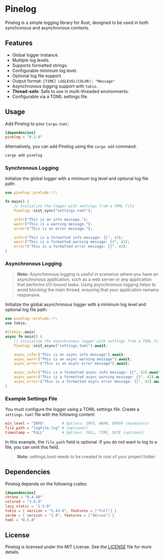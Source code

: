 # Pinelog

Pinelog is a simple logging library for Rust, designed to be used in both synchronous and asynchronous contexts.

## Features

- Global logger instance.
- Multiple log levels.
- Supports formatted strings.
- Configurable minimum log level.
- Optional log file support.
- Output format: `[TIME] LOGLEVEL(COLOR): "Message"`
- Asynchronous logging support with `tokio`.
- **Thread-safe**: Safe to use in multi-threaded environments.
- Configurable via a TOML settings file.

## Usage

Add Pinelog to your `Cargo.toml`:

```toml
[dependencies]
pinelog = "0.1.0"
```

Alternatively, you can add Pinelog using the `cargo add` command:

```sh
cargo add pinelog
```

### Synchronous Logging

Initialize the global logger with a minimum log level and optional log file path:

```rust
use pinelog::prelude::*;

fn main() {
    // Initialize the logger with settings from a TOML file
    Pinelog::init_sync("settings.toml");

    info!("This is an info message.");
    warn!("This is a warning message.");
    error!("This is an error message.");

    info!("This is a formatted info message: {}", 42);
    warn!("This is a formatted warning message: {}", 42);
    error!("This is a formatted error message: {}", 42);
}
```

### Asynchronous Logging

> **Note:** Asynchronous logging is useful in scenarios where you have an asynchronous application, such as a web server or any application that performs I/O-bound tasks. Using asynchronous logging helps to avoid blocking the main thread, ensuring that your application remains responsive.

Initialize the global asynchronous logger with a minimum log level and optional log file path:

```rust
use pinelog::prelude::*;
use tokio;

#[tokio::main]
async fn main() {
    // Initialize the asynchronous logger with settings from a TOML file
    Pinelog::init_async("settings.toml").await;

    async_info!("This is an async info message").await;
    async_warn!("This is an async warning message").await;
    async_error!("This is an async error message").await;

    async_info!("This is a formatted async info message: {}", 42).await;
    async_warn!("This is a formatted async warning message: {}", 42).await;
    async_error!("This is a formatted async error message: {}", 42).await;
}
```

### Example Settings File

You must configure the logger using a TOML settings file. Create a `settings.toml` file with the following content:

```toml
min_level = "INFO"        # Options: INFO, WARN, ERROR (mandatory)
file_path = "logfile.log" # (optional)
timestamp = "FULL"        # Options: FULL, TIME, DATE (optional)
```

In this example, the `file_path` field is optional. If you do not want to log to a file, you can omit this field.

> **Note:** settings.toml needs to be created in root of your project folder.

## Dependencies

Pinelog depends on the following crates:

```toml
[dependencies]
chrono = "0.4.40"
colored = "3.0.0"
lazy_static = "1.5.0"
tokio = { version = "1.43.0", features = ["full"] }
serde = { version = "1.0", features = ["derive"] }
toml = "0.5.8"
```

## License

Pinelog is licensed under the MIT License. See the [LICENSE](LICENSE) file for more details.
